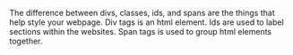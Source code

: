 The difference between divs, classes, ids, and spans are the things that help style your webpage. Div tags is an html element. Ids are used to label sections within the websites. Span tags is used to group html elements together.

